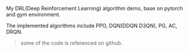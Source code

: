 
My DRL(Deep Reinforcement Learning) algorithm demo, base on pytorch and gym environment.  

The implemented algorithms include PPO, DQN(DDQN D3QN), PG, AC, DRQN.

> some of the code is referenced on github.